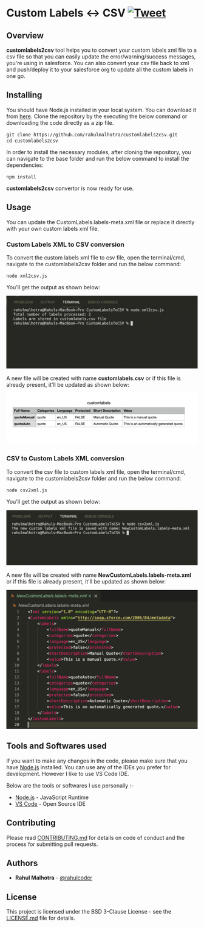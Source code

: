 # Custom Labels <-> CSV [![Tweet](https://img.shields.io/twitter/url/http/shields.io.svg?style=social&logo=twitter)](https://twitter.com/intent/tweet?text="customlabels2csv"%20tool%20helps%20you%20to%20convert%20your%20salesforce%20custom%20labels%20file%20to%20a%20csv%20file%20so%20that%20the%20labels%20can%20be%20updated%20easily%20and%20can%20be%20deployed%20back%20to%20salesforce%20in%20bulk.&url=https://github.com/rahulmalhotra/customlabels2csv&via=rahulcoder&hashtags=customlabels,salesforce,csv,salesforcedevelopers)

## Overview

**customlabels2csv** tool helps you to convert your custom labels xml file to a csv file so that you can easily update the error/warning/success messages, you're using in salesforce. You can also convert your csv file back to xml and push/deploy it to your salesforce org to update all the custom labels in one go.

## Installing

You should have Node.js installed in your local system. You can download it from [here](https://nodejs.org). Clone the repository by the executing the below command or downloading the code directly as a zip file.

```
git clone https://github.com/rahulmalhotra/customlabels2csv.git
cd customlabels2csv
```

In order to install the necessary modules, after cloning the repository, you can navigate to the base folder and run the below command to install the dependencies:

```
npm install
```

**customlabels2csv** convertor is now ready for use.

## Usage

You can update the CustomLabels.labels-meta.xml file or replace it directly with your own custom labels xml file.

### Custom Labels XML to CSV conversion

To convert the custom labels xml file to csv file, open the terminal/cmd, navigate to the customlabels2csv folder and run the below command:

```
node xml2csv.js
```

You'll get the output as shown below:

![xml2csv](https://github.com/rahulmalhotra/customlabels2csv/blob/master/images/xml2csv.png)

A new file will be created with name **customlabels.csv** or if this file is already present, it'll be updated as shown below:

![xml2csvoutput](https://github.com/rahulmalhotra/customlabels2csv/blob/master/images/xml2csvoutput.png)

### CSV to Custom Labels XML conversion

To convert the csv file to custom labels xml file, open the terminal/cmd, navigate to the customlabels2csv folder and run the below command:

```
node csv2xml.js
```

You'll get the output as shown below:

![csv2xml](https://github.com/rahulmalhotra/customlabels2csv/blob/master/images/csv2xml.png)

A new file will be created with name **NewCustomLabels.labels-meta.xml** or if this file is already present, it'll be updated as shown below:

![csv2xmloutput](https://github.com/rahulmalhotra/customlabels2csv/blob/master/images/csv2xmloutput.png)


## Tools and Softwares used

If you want to make any changes in the code, please make sure that you have [Node.js](https://nodejs.org) installed. You can use any of the IDEs you prefer for development.
However I like to use VS Code IDE.

Below are the tools or softwares I use personally :-

* [Node.js](https://nodejs.org) - JavaScript Runtime
* [VS Code](https://code.visualstudio.com) - Open Source IDE

## Contributing

Please read [CONTRIBUTING.md](CONTRIBUTING.md) for details on code of conduct and the process for submitting pull requests.

## Authors

* **Rahul Malhotra** - [@rahulcoder](https://twitter.com/rahulcoder)

## License

This project is licensed under the BSD 3-Clause License - see the [LICENSE.md](LICENSE.md) file for details.
